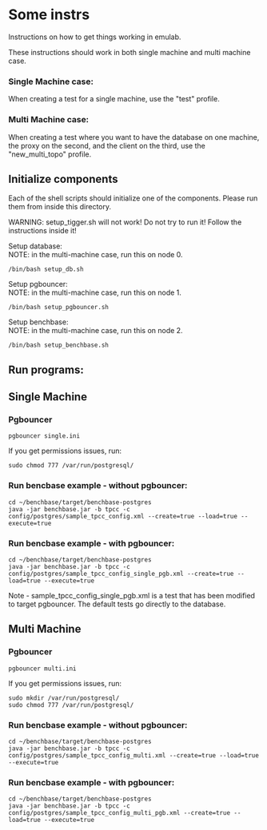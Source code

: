 # Some instrs

Instructions on how to get things working in emulab.

These instructions should work in both single machine and multi machine case.

### Single Machine case:

When creating a test for a single machine, use the "test" profile.

### Multi Machine case:

When creating a test where you want to have the database on one machine, the proxy on the second, and the client on the third, use the "new_multi_topo" profile.

## Initialize components

Each of the shell scripts should initialize one of the components. Please run them from inside this directory. 

WARNING: setup_tigger.sh will not work! Do not try to run it! Follow the instructions inside it!

Setup database:\
NOTE: in the multi-machine case, run this on node 0.
```
/bin/bash setup_db.sh
```

Setup pgbouncer:\
NOTE: in the multi-machine case, run this on node 1.
```
/bin/bash setup_pgbouncer.sh
```

Setup benchbase:\
NOTE: in the multi-machine case, run this on node 2.
```
/bin/bash setup_benchbase.sh
```


## Run programs:

## Single Machine

### Pgbouncer
```
pgbouncer single.ini
```
If you get permissions issues, run:
```
sudo chmod 777 /var/run/postgresql/
```

### Run bencbase example - without pgbouncer:
```
cd ~/benchbase/target/benchbase-postgres
java -jar benchbase.jar -b tpcc -c config/postgres/sample_tpcc_config.xml --create=true --load=true --execute=true
```

### Run bencbase example - with pgbouncer:
```
cd ~/benchbase/target/benchbase-postgres
java -jar benchbase.jar -b tpcc -c config/postgres/sample_tpcc_config_single_pgb.xml --create=true --load=true --execute=true
```
Note - sample_tpcc_config_single_pgb.xml is a test that has been modified to target pgbouncer. The default tests go directly to the database.


## Multi Machine

### Pgbouncer
```
pgbouncer multi.ini
```
If you get permissions issues, run:
```
sudo mkdir /var/run/postgresql/
sudo chmod 777 /var/run/postgresql/
```

### Run bencbase example - without pgbouncer:
```
cd ~/benchbase/target/benchbase-postgres
java -jar benchbase.jar -b tpcc -c config/postgres/sample_tpcc_config_multi.xml --create=true --load=true --execute=true
```

### Run bencbase example - with pgbouncer:
```
cd ~/benchbase/target/benchbase-postgres
java -jar benchbase.jar -b tpcc -c config/postgres/sample_tpcc_config_multi_pgb.xml --create=true --load=true --execute=true
```

